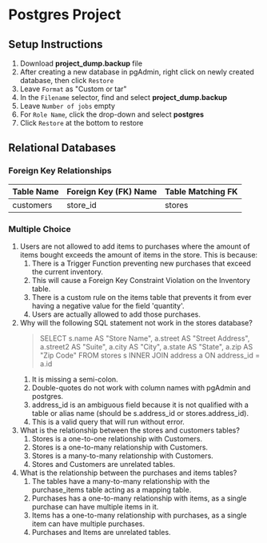 # Postgres Project

## Setup Instructions
1. Download **project_dump.backup** file
2. After creating a new database in pgAdmin, right click on newly created database, then click `Restore`
3. Leave `Format` as "Custom or tar"
4. In the `Filename` selector, find and select **project_dump.backup**
5. Leave `Number of jobs` empty
6. For `Role Name`, click the drop-down and select **postgres**
7. Click `Restore` at the bottom to restore


## Relational Databases

### Foreign Key Relationships

| Table Name  | Foreign Key (FK) Name  | Table Matching FK |
| --- | --- | --- |
| customers | store_id | stores |

### Multiple Choice

1. Users are not allowed to add items to purchases where the amount of items bought exceeds the amount of items in the store. This is because:
    1. There is a Trigger Function preventing new purchases that exceed the current inventory.
    2. This will cause a Foreign Key Constraint Violation on the Inventory table.
    3. There is a custom rule on the items table that prevents it from ever having a negative value for the field 'quantity'.
    4. Users are actually allowed to add those purchases.
2. Why will the following SQL statement not work in the stores database?
   >SELECT s.name AS "Store Name", a.street AS "Street Address", a.street2 AS "Suite", a.city AS "City", a.state AS "State", a.zip AS "Zip Code"
   >FROM stores s
   >INNER JOIN address a
   >ON address_id = a.id
    1. It is missing a semi-colon.
    2. Double-quotes do not work with column names with pgAdmin and postgres. 
    3. address_id is an ambiguous field because it is not qualified with a table or alias name (should be s.address_id or stores.address_id).
    4. This is a valid query that will run without error.
3. What is the relationship between the stores and customers tables?
    1. Stores is a one-to-one relationship with Customers.
    2. Stores is a one-to-many relationship with Customers.
    3. Stores is a many-to-many relationship with Customers.
    4. Stores and Customers are unrelated tables.
4. What is the relationship between the purchases and items tables?
    1. The tables have a many-to-many relationship with the purchase_items table acting as a mapping table.
    2. Purchases has a one-to-many relationship with items, as a single purchase can have multiple items in it.
    3. Items has a one-to-many relationship with purchases, as a single item can have multiple purchases.
    4. Purchases and Items are unrelated tables.